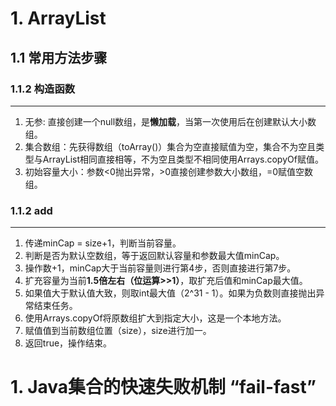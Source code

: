 # 1. ArrayList

## 1.1 常用方法步骤

### 1.1.2 构造函数
---
1. 无参: 直接创建一个null数组，是**懒加载**，当第一次使用后在创建默认大小数组。
2. 集合数组：先获得数组（toArray()）集合为空直接赋值为空，集合不为空且类型与ArrayList相同直接相等，不为空且类型不相同使用Arrays.copyOf赋值。
3. 初始容量大小：参数<0抛出异常，>0直接创建参数大小数组，=0赋值空数组。

### 1.1.2 add
---
1. 传递minCap = size+1，判断当前容量。
2. 判断是否为默认空数组，等于返回默认容量和参数最大值minCap。
3. 操作数+1，minCap大于当前容量则进行第4步，否则直接进行第7步。
4. 扩充容量为当前**1.5倍左右（位运算>>1）**，取扩充后值和minCap最大值。
5. 如果值大于默认值大致，则取int最大值（2^31 - 1）。如果为负数则直接抛出异常结束任务。
6. 使用Arrays.copyOf将原数组扩大到指定大小，这是一个本地方法。
7. 赋值值到当前数组位置（size），size进行加一。
8. 返回true，操作结束。




# 1. Java集合的快速失败机制 “fail-fast”
